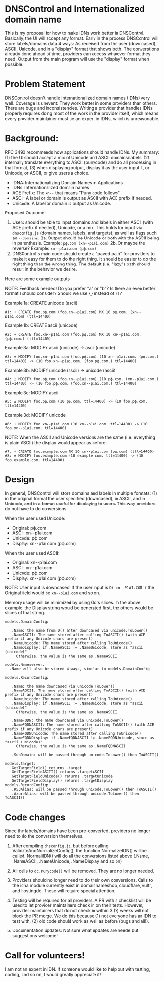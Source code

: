 # DNSControl and Internationalized domain name

This is my proposal for how to make IDNs work better in DNSControl.
Basically, the UI will accept any format.  Early in the process
DNSControl will store labels/domains data 4 ways: As received from the
user (downcased), ASCII, Unicode, and in a "display" format that shows
both. The converstions already done ahead of time, providers can
access whatever format they need.  Output from the main program will
use the "display" format when possible.

# Problem Statement

DNSControl doesn't handle internationalized domain names (IDNs) very
well.  Coverage is unevent: They work better in some providers than
others. There are bugs and inconsistencies. Writing a provider that
handles IDNs properly requires doing most of the work in the provider
itself, which means every provider maintainer must be an expert in
IDNs, which is unreasonable.

# Background:

RFC 3490 recommends how applications should handle IDNs. My summary:
(1) the UI should accept a mix of Unicode and ASCII domains/labels.
(2) internally translate everything to ASCII (punycode) and do all
processing in that format, (3) when displaying output, display it as
the user input it, or Unicode, or ASCII, or give users a choice.

* IDNA: Internationalizing Domain Names in Applications
* IDNs: Internationalized domain names
* ACE Prefix: The `xn--` that means "Puny code follows"
* ASCII: A label or domain is output as ASCII with ACE prefix if needed.
* Unicode: A label or domain is output as Unicode.

Proposed Outcome:

1. Users should be able to input domains and labels in either ASCII (with ACE prefix if needed), Unicode, or a mix.  This holds for input via `dnsconfig.js` (domain names, labels, and targets); as well as flags such as `--domains`.
2a. Output should be Unicode or both with the ASCII being in parenthesis. Example: `рф.com (xn--p1ai.com)`
2b. Or maybe the reverse? Example: `xn--p1ai.com (рф.com)`
3. DNSControl's main code should create a "paved path" for providers to make it easy for them to do the right thing. It should be easier to do the right thing than the wrong thing.  The default (i.e. "lazy") path should result in the behavior we desire.

Here are some example outputs:

NOTE: Feedback needed!  Do you prefer "a" or "b"?  Is there an even better format I should consider?  Should we use `{}` instead of `()`?

Example 1a: CREATE unicode (ascii)

```
#1: + CREATE foo.рф.com (foo.xn--p1ai.com) MX 10 рф.com. (xn--p1ai.com) (ttl=14400)
```

Example 1b: CREATE ascii (unicode)

```
#2: + CREATE foo.xn--p1ai.com (foo.рф.com) MX 10 xn--p1ai.com. (рф.com.) (ttl=14400)
```

Example 3a: MODIFY ascii (unicode) -> ascii (unicode)

```
#3: ± MODIFY foo.xn--p1ai.com (foo.рф.com) (10 xn--p1ai.com. (рф.com.) ttl=14400) -> (10 foo.xn--p1ai.com. (foo.рф.com.) ttl=14400)
```

Example 3b: MODIFY unicode (ascii) -> unicode (ascii)

```
#4: ± MODIFY foo.рф.com (foo.xn--p1ai.com) (10 рф.com. (xn--p1ai.com.) ttl=14400) -> (10 foo.рф.com. (foo.xn--p1ai.com.) ttl=14400)
```

Example 3c: MODIFY ascii

```
#5: ± MODIFY foo.рф.com (10 рф.com. ttl=14400) -> (10 foo.рф.com. ttl=14400)
```

Example 3d: MODIFY unicode

```
#6: ± MODIFY foo.xn--p1ai.com (10 xn--p1ai.com. ttl=14400) -> (10 foo.xn--p1ai.com. ttl=14400)
```

NOTE: When the ASCII and Unicode versions are the same (i.e.
everything is plain ASCII) the display would appear as before:

```
#7: + CREATE foo.example.com MX 10 xn--p1ai.com (рф.com) (ttl=14400)
#8: ± MODIFY foo.example.com (10 example.com. ttl=14400) -> (10 foo.example.com. ttl=14400)
```

# Design

In general, DNSControl will store domains and labels in multiple
formats: (1) in the original
format the user specified (downcased), in ASCII, and in Unicode, and
in a format useful for displaying to users.  This way
providers do not have to do conversions.

When the user used Unicode:

* Original: рф.com
* ASCII: xn--p1ai.com
* Unicode: рф.com
* Display: xn--p1ai.com (рф.com)

When the user used ASCII:

* Original: xn--p1ai.com
* ASCII: xn--p1ai.com
* Unicode: рф.com
* Display: xn--p1ai.com (рф.com)

NOTE: User input is downcased.  If the user input is `D('xn--P1AI.COM')` the Original field would be `xn--p1ai.com` and so on.

Memory usage will be minimized by using Go's slices.  In the above
example, the Display string would be generated first, the others would
be slices of that string.


```
models.DomainConfig:

   .Name: the name from D() after downcased via unicode.ToLower()
   .NameASCII: The name stored after calling ToASCII() (with ACE prefix if any Unicode chars are present)
   .NameUnicode: The name stored after calling ToUnicode()
   .NameDisplay: if .NameASCII != .NameUnicode, store as "ascii (unicode)"
     Otherwise, the value is the same as .NameASCII

models.Nameserver:
  .Name will also be stored 4 ways, similar to models.DomainConfig

models.RecordConfig:

   .Name: the name downcased via unicode.ToLower()
   .NameASCII: The name stored after calling ToASCII() (with ACE prefix if any Unicode chars are present)
   .NameUnicode: The name stored after calling ToUnicode()
   .NameDisplay: if .NameASCII != .NameUnicode, store as "ascii (unicode)"
     Otherwise, the value is the same as .NameASCII

   .NameFQDN: the name downcased via unicode.ToLower()
   .NameFQDNASCII: The name stored after calling ToASCII() (with ACE prefix if any Unicode chars are present)
   .NameFQDNUnicode: The name stored after calling ToUnicode()
   .NameFQDNDisplay: if .NameFQDNASCII != .NameFQDNUnicode, store as "ascii (unicode)"
     Otherwise, the value is the same as .NameFQDNASCII

   .SubDomain: will be passed through unicode.ToLower() then ToASCII()

models.target:
   GetTargetField() returns .target
   GetTargetFieldASCII() returns .targetASCII
   GetTargetFieldUnicode() returns .targetUnicode
   GetTargetFieldDisplay() returns .targetDisplay
models.RecordConfig:
   .R53Alias: will be passed through unicode.ToLower() then ToASCII()
   .AzureAlias: will be passed through unicode.ToLower() then ToASCII()
```

# Code changes

Since the labels/domains have been pre-converted, providers no longer
need to do the conversion themselves.

1. After compiling `dnsconfig.js`, but before calling
   ValidateAndNormalizeConfig(), the function NormalizeIDN() will be
   called. NormaliIDN() will do all the conversions listed above
   (.Name, .NameASCII, .NameUnicode, .NameDisplay and so on)

2. All calls to `dc.Punycode()` will be removed. They are no longer
   needed.

3. Providers should no longer need to do their own conversions.
Calls to the idna module currently exist in
domainnameshop, cloudflare, vultr, and  hostingde.  These will require
special attention.

4. Testing will be required for all providers.  A PR with a checklist
   will be used to let provider maintainers check in on their tests.
   However, provider maintainers that do not check in within 3 (?)
   weeks will not block the PR merge. We do this because (1) not
   everyone has an IDN to test with, (2) old code should work as well
   as before (bugs and all!).

5. Documentation updates: Not sure what updates are neede but
suggestions welcome!

# Call for volunteers!

I am not an expert in IDN.  If someone would like to help out with
testing, coding, and so on, I would greatly appreciate it!
